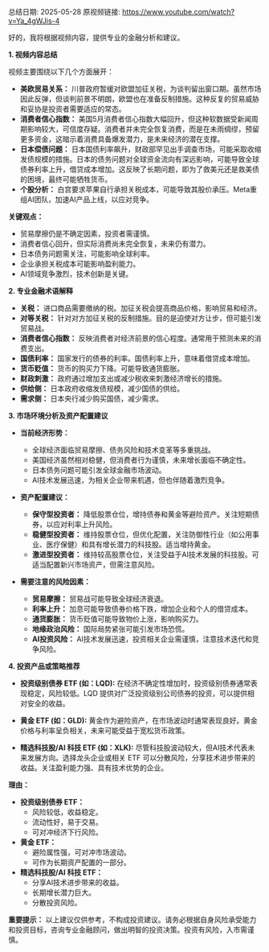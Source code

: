 总结日期: 2025-05-28
原视频链接: https://www.youtube.com/watch?v=Ya_4gWJis-4

好的，我将根据视频内容，提供专业的金融分析和建议。

**1. 视频内容总结**

视频主要围绕以下几个方面展开：

*   **美欧贸易关系：** 川普政府暂缓对欧盟加征关税，为谈判留出窗口期。虽然市场因此反弹，但谈判前景不明朗，欧盟也在准备反制措施。这种反复的贸易威胁和妥协是投资者需要适应的常态。
*   **消费者信心指数：** 美国5月消费者信心指数大幅回升，但这种软数据受新闻周期影响较大，可信度存疑。消费者并未完全恢复消费，而是在未雨绸缪，预留更多资金，这暗示着消费具备爆发潜力，是未来经济的潜在支撑。
*   **日本偿债问题：** 日本国债利率飙升，财政部罕见出手调查市场，可能采取收缩发债规模的措施。日本的债务问题对全球资金流向有深远影响，可能导致全球债券利率上升，借贷成本增加。这反映了长期问题，即为了救美元还是救美债的困境，最终可能牺牲货币。
*   **个股分析：** 白宫要求苹果自行承担关税成本，可能导致其股价承压。Meta重组AI团队，加速AI产品上线，以应对竞争。

**关键观点：**

*   贸易摩擦仍是不确定因素，投资者需谨慎。
*   消费者信心回升，但实际消费尚未完全恢复，未来仍有潜力。
*   日本债务问题需关注，可能影响全球利率。
*   企业承担关税成本可能影响盈利能力。
*   AI领域竞争激烈，技术创新是关键。

**2. 专业金融术语解释**

*   **关税：** 进口商品需要缴纳的税。加征关税会提高商品价格，影响贸易和经济。
*   **对等关税：** 针对对方加征关税的反制措施。目的是迫使对方让步，但可能引发贸易战。
*   **消费者信心指数：** 反映消费者对经济前景的信心程度。通常用于预测未来的消费支出。
*   **国债利率：** 国家发行的债券的利率。国债利率上升，意味着借贷成本增加。
*   **货币贬值：** 货币的购买力下降。可能导致通货膨胀。
*   **财政刺激：** 政府通过增加支出或减少税收来刺激经济增长的措施。
*   **供给侧：** 日本政府收缩发债规模，减少国债的供给。
*   **需求侧：** 日本央行减少购买国债，减少需求。

**3. 市场环境分析及资产配置建议**

*   **当前经济形势：**
    *   全球经济面临贸易摩擦、债务风险和技术变革等多重挑战。
    *   美国经济虽然相对稳健，但消费者行为谨慎，未来增长面临不确定性。
    *   日本债务问题可能引发全球金融市场波动。
    *   AI技术发展迅速，为相关企业带来机遇，但也伴随着激烈竞争。
*   **资产配置建议：**
    *   **保守型投资者：** 降低股票仓位，增持债券和黄金等避险资产。关注短期债券，以应对利率上升风险。
    *   **稳健型投资者：** 维持股票仓位，但优化配置，关注防御性行业（如公用事业、医疗保健）和具有增长潜力的科技股。适当增持黄金。
    *   **激进型投资者：** 维持较高股票仓位，关注受益于AI技术发展的科技股。可适当配置新兴市场资产，但需注意风险。

*   **需要注意的风险因素：**
    *   **贸易摩擦：** 贸易战可能导致全球经济衰退。
    *   **利率上升：** 加息可能导致债券价格下跌，增加企业和个人的借贷成本。
    *   **通货膨胀：** 货币贬值可能导致物价上涨，影响购买力。
    *   **地缘政治风险：** 国际局势紧张可能引发市场恐慌。
    *   **AI投资风险：** AI技术发展迅速，投资相关企业需谨慎，注意技术迭代和竞争风险。

**4. 投资产品或策略推荐**

*   **投资级别债券 ETF (如：LQD):** 在经济不确定性增加时，投资级别债券通常表现稳定，风险较低。LQD 提供对广泛投资级别公司债券的投资，可以提供相对安全的收益。

*   **黄金 ETF (如：GLD):** 黄金作为避险资产，在市场波动时通常表现良好。黄金价格与利率呈负相关，未来可能受益于宽松货币政策。

*   **精选科技股/AI 科技 ETF (如：XLK):** 尽管科技股波动较大，但AI技术代表未来发展方向。选择龙头企业或相关 ETF 可以分散风险，分享技术进步带来的收益。关注盈利能力强、具有技术优势的企业。

**理由：**

*   **投资级别债券 ETF：**
    *   风险较低，收益稳定。
    *   流动性好，易于交易。
    *   可对冲经济下行风险。
*   **黄金 ETF：**
    *   避险属性强，可对冲市场波动。
    *   可作为长期资产配置的一部分。
*   **精选科技股/AI 科技 ETF：**
    *   分享AI技术进步带来的收益。
    *   长期增长潜力巨大。
    *   分散投资风险。

**重要提示：** 以上建议仅供参考，不构成投资建议。请务必根据自身风险承受能力和投资目标，咨询专业金融顾问，做出明智的投资决策。投资有风险，入市需谨慎。